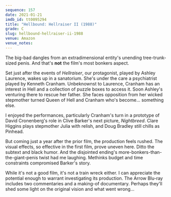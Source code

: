 ```yaml
---
sequence: 157
date: 2021-01-21
imdb_id: tt0095294
title: "Hellbound: Hellraiser II (1988)"
grade: C
slug: hellbound-hellraiser-ii-1988
venue: Amazon
venue_notes:
---
```


The big-bad dangles from an extradimensional entity's unending tree-trunk-sized penis. And that's **not** the film's most bonkers aspect.

<!-- end -->

Set just after the events of <span data-imdb-id="tt0093177">_Hellraiser_</span>, our protagonist, played by Ashley Laurence, wakes up in a sanatorium. She's under the care a psychiatrist played by Kenneth Cranham. Unbeknownst to Laurence, Cranham has an interest in Hell and a collection of puzzle boxes to access it. Soon Ashley's venturing there to rescue her father. She faces opposition from her wicked stepmother turned Queen of Hell and Cranham who's become... something else.

I enjoyed the performances, particularly Cranham's turn in a prototype of David Cronenberg's role in Clive Barker's next picture, <span data-imdb-id="tt0100260">_Nightbreed_</span>. Clare Higgins plays stepmother Julia with relish, and Doug Bradley still chills as Pinhead.

But coming just a year after the prior film, the production feels rushed. The visual effects, so effective in the first film, prove uneven here. Ditto the subtext and black humor. And the disjointed ending's more-bonkers-than-the-giant-penis twist had me laughing. Methinks budget and time constraints compromised Barker's story.

While it's not a good film, it's not a train wreck either. I can appreciate the potential enough to warrant investigating its production. The Arrow Blu-ray includes two commentaries and a making-of documentary. Perhaps they'll shed some light on the original vision and what went wrong...
